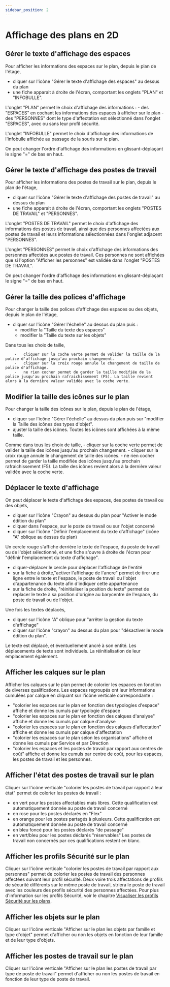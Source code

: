 ```yaml
---
sidebar_position: 2
---
```

# Affichage des plans en 2D

## Gérer le texte d'affichage des espaces

Pour afficher les informations des espaces sur le plan, depuis le plan de l'étage,

-   cliquer sur l'icône "Gérer le texte d'affichage des espaces" au dessus du plan
-   une fiche apparait à droite de l'écran, comportant les onglets "PLAN" et "INFOBULLE".

L'onglet "PLAN" permet le choix d'affichage des informations : 
    -   des "ESPACES" en cochant les informations des espaces à afficher sur le plan
    -   des "PERSONNES" dont le type d'affectation est sélectionné dans l'onglet "ESPACES", avec ou sans leur profil sécurité.

L'onglet "INFOBULLE" permet le choix d'affichage des informations de l'infobulle affichée au passage de la souris sur le plan.

 On peut changer l'ordre d'affichage des informations en glissant-déplaçant le signe "=" de bas en haut.

## Gérer le texte d'affichage des postes de travail

Pour afficher les informations des postes de travail sur le plan, depuis le plan de l'étage,

-   cliquer sur l'icône "Gérer le texte d'affichage des postes de travail" au dessus du plan
-   une fiche apparait à droite de l'écran, comportant les onglets "POSTES DE TRAVAIL" et "PERSONNES".

L'onglet "POSTES DE TRAVAIL" permet le choix d'affichage des informations des postes de travail, ainsi que des personnes affectées aux postes de travail et leurs informations sélectionnées dans l'onglet adjacent "PERSONNES".

L'onglet "PERSONNES" permet le choix d'affichage des informations des personnes affectées aux postes de travail. Ces personnes ne sont affichées que si l'option "Afficher les personnes" est validée dans l'onglet "POSTES DE TRAVAIL".

 On peut changer l'ordre d'affichage des informations en glissant-déplaçant le signe "=" de bas en haut.


## Gérer la taille des polices d'affichage

Pour changer la taille des polices d'affichage des espaces ou des objets, depuis le plan de l'étage,

-   cliquer sur l'icône "Gérer l'échelle" au dessus du plan puis :
    -   modifier la "Taille du texte des espaces"
    -   modifier la "Taille du texte sur les objets"

Dans tous les choix de taille,

        -   cliquer sur la coche verte permet de valider la taille de la police d'affichage jusqu'au prochain changement.
        -   cliquer sur la croix rouge annule le changement de taille de police d'affichage.
        -   ne rien cocher permet de garder la taille modifiée de la police jusqu'au prochain rafraichissement (F5). La taille revient alors à la dernière valeur validée avec la coche verte.

## Modifier la taille des icônes sur le plan

Pour changer la taille des icônes sur le plan, depuis le plan de l'étage,

-   cliquer sur l'icône "Gérer l'échelle" au dessus du plan puis sur "modifier la Taille des icônes des types d'objet".
-   ajuster la taille des icônes. Toutes les icônes sont affichées à la même taille.

Comme dans tous les choix de taille,
        -   cliquer sur la coche verte permet de valider la taille des icônes jusqu'au prochain changement.
        -   cliquer sur la croix rouge annule le changement de taille des icônes.
        -   ne rien cocher permet de garder la taille modifiée des icônes jusqu'au prochain rafraichissement (F5). La taille des icônes revient alors à la dernière valeur validée avec la coche verte.


## Déplacer le texte d'affichage

On peut déplacer le texte d'affichage des espaces, des postes de travail ou des objets,

-   cliquer sur l'icône "Crayon" au dessus du plan pour "Activer le mode édition du plan"
-   cliquer dans l'espace, sur le poste de travail ou sur l'objet concerné
-   cliquer sur l'icône "Définir l'emplacement du texte d'affichage" (icône "A" oblique au dessus du plan)

Un cercle rouge s'affiche derrière le texte de l'espace, du poste de travail ou de l'objet sélectionné, et une fiche s'ouvre à droite de l'écran pour "définir l'emplacement du texte d'affichage".

-   cliquer-déplacer le cercle pour déplacer l'affichage de l'entité
-   sur la fiche à droite,"activer l'affichage de l'ancre" permet de tirer une ligne entre le texte et l'espace, le poste de travail ou l'objet d'appartenance du texte afin d'indiquer cette appartenance
-   sur la fiche de droite, "réinitialiser la position du texte" permet de replacer le texte à sa position d'origine au barycentre de l'espace, du poste de travail ou de l'objet.

Une fois les textes déplacés,
-   cliquer sur l'icône "A" oblique pour "arrêter la gestion du texte d'affichage"
-   cliquer sur l'icône "crayon" au dessus du plan pour "désactiver le mode édition du plan".

Le texte est déplacé, et éventuellement ancré à son entité.
Les déplacements de texte sont individuels. La réinitialisation de leur emplacement également.


## Afficher les calques sur le plan

Afficher les calques sur le plan permet de colorier les espaces en fonction de diverses qualifications.
Les espaces regroupés ont leur informations cumulées par calque en cliquant sur l'icône verticale correspondante :

-   "colorier les espaces sur le plan en fonction des typologies d'espace" affiche et donne les cumuls par typologie d'espace
-   "colorier les espaces sur le plan en fonction des calques d'analyse" affiche et donne les cumuls par calque d'analyse
-   "colorier les espaces sur le plan en fonction des calques d'affectation" affiche et donne les cumuls par calque d'affectation
-   "colorier les espaces sur le plan selon les organisations" affiche et donne les cumuls par Service et par Direction
-   "colorier les espaces et les postes de travail par rapport aux centres de coût" affiche et donne les cumuls par centre de coût, pour les espaces, les postes de travail et les personnes.


## Afficher l'état des postes de travail sur le plan

Cliquer sur l'icône verticale "colorier les postes de travail par rapport à leur état" permet de colorier les postes de travail :
-   en vert pour les postes affectables mais libres. Cette qualification est automatiquement donnée au poste de travail concerné
-   en rose pour les postes déclarés en "Flex"
-   en orange pour les postes partagés à plusieurs. Cette qualification est automatiquement donnée au poste de travail concerné
-   en bleu foncé pour les postes déclarés "de passage"
-   en vert/bleu pour les postes déclarés "réservables"
Les postes de travail non concernés par ces qualifications restent en blanc.

## Afficher les profils Sécurité sur le plan

Cliquer sur l'icône verticale "colorier les postes de travail par rapport aux personnes" permet de colorier les postes de travail des personnes affectées suivant leur profil sécurité.
Deux voire trois affectations de profils de sécurité différents sur le même poste de travail, striera le poste de travail avec les couleurs des profils sécurité des personnes affectées.
Pour plus d'information sur les profils Sécurité, voir le chapitre [Visualiser les profils Sécurité sur les plans](https://help.surfy.pro/docs/person/personSecurityProfile/list#visualiser-les-profils-s%C3%A9curit%C3%A9-sur-les-plans).


## Afficher les objets sur le plan

Cliquer sur l'icône verticale "Afficher sur le plan les objets par famille et type d'objet" permet d'afficher ou non les objets en fonction de leur famille et de leur type d'objets.

## Afficher les postes de travail sur le plan

Cliquer sur l'icône verticale "Afficher sur le plan les postes de travail par type de poste de travail" permet d'afficher ou non les postes de travail en fonction de leur type de poste de travail.